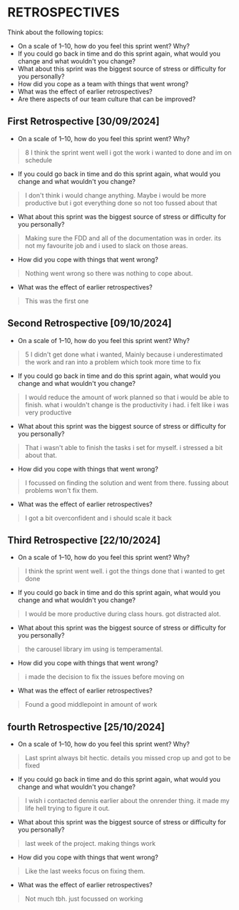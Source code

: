 # RETROSPECTIVES
Think about the following topics:
* On a scale of 1–10, how do you feel this sprint went? Why?
* If you could go back in time and do this sprint again, what would you change and what wouldn't you change?
* What about this sprint was the biggest source of stress or difficulty for you personally?
* How did you cope as a team with things that went wrong?
* What was the effect of earlier retrospectives?
* Are there aspects of our team culture that can be improved?

## First Retrospective [30/09/2024]
* On a scale of 1–10, how do you feel this sprint went? Why?
> 8 I think the sprint went well i got the work i wanted to done and im on schedule
* If you could go back in time and do this sprint again, what would you change and what wouldn't you change?
> I don't think i would change anything. Maybe i would be more productive but i got everything done so not too fussed about that
* What about this sprint was the biggest source of stress or difficulty for you personally?
> Making sure the FDD and all of the documentation was in order. its not my favourite job and i used to slack on those areas.
* How did you cope with things that went wrong?
> Nothing went wrong so there was nothing to cope about.
* What was the effect of earlier retrospectives?
> This was the first one

## Second Retrospective [09/10/2024]
* On a scale of 1–10, how do you feel this sprint went? Why?
> 5 I didn't get done what i wanted, Mainly because i underestimated the work and ran into a problem which took more time to fix
* If you could go back in time and do this sprint again, what would you change and what wouldn't you change?
> I would reduce the amount of work planned so that i would be able to finish. what i wouldn't change is the productivity i had. i felt like i was very productive
* What about this sprint was the biggest source of stress or difficulty for you personally?
> That i wasn't able to finish the tasks i set for myself. i stressed a bit about that.
* How did you cope with things that went wrong?
> I focussed on finding the solution and went from there. fussing about problems won't fix them.
* What was the effect of earlier retrospectives?
> I got a bit overconfident and i should scale it back

## Third Retrospective [22/10/2024]
* On a scale of 1–10, how do you feel this sprint went? Why?
> I think the sprint went well. i got the things done that i wanted to get done
* If you could go back in time and do this sprint again, what would you change and what wouldn't you change?
> I would be more productive during class hours. got distracted alot.
* What about this sprint was the biggest source of stress or difficulty for you personally?
> the carousel library im using is temperamental.
* How did you cope with things that went wrong?
> i made the decision to fix the issues before moving on
* What was the effect of earlier retrospectives?
> Found a good middlepoint in amount of work

## fourth Retrospective [25/10/2024]
* On a scale of 1–10, how do you feel this sprint went? Why?
> Last sprint always bit hectic. details you missed crop up and got to be fixed
* If you could go back in time and do this sprint again, what would you change and what wouldn't you change?
> I wish i contacted dennis earlier about the onrender thing. it made my life hell trying to figure it out.
* What about this sprint was the biggest source of stress or difficulty for you personally?
> last week of the project. making things work
* How did you cope with things that went wrong?
> Like the last weeks focus on fixing them.
* What was the effect of earlier retrospectives?
> Not much tbh. just focussed on working
